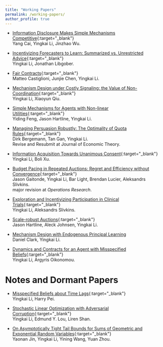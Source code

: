 ```yaml
---
title: "Working Papers"
permalink: /working-papers/
author_profile: true
---
```


* [Information Disclosure Makes Simple Mechanisms Competitive](https://arxiv.org/abs/2502.17809){:target="_blank"}  
Yang Cai, Yingkai Li, Jinzhao Wu.

* [Incentivizing Forecasters to Learn: Summarized vs. Unrestricted Advice](https://yingkai-li.github.io/files/drafts/Dynamic_Scoring.pdf){:target="_blank"}  
Yingkai Li, Jonathan Libgober.

* [Fair Contracts](https://arxiv.org/abs/2507.11214){:target="_blank"}  
Matteo Castiglioni, Junjie Chen, Yingkai Li.

* [Mechanism Design under Costly Signaling: the Value of Non-Coordination](https://yingkai-li.github.io/files/drafts/non-coordination.pdf){:target="_blank"}  
Yingkai Li, Xiaoyun Qiu.

* [Simple Mechanisms for Agents with Non-linear Utilities](https://yingkai-li.github.io/files/drafts/simple_non_linear.pdf){:target="_blank"}  
Yiding Feng, Jason Hartline, Yingkai Li.

* [Managing Persuasion Robustly: The Optimality of Quota Rules](https://arxiv.org/abs/2310.10024){:target="_blank"}  
Dirk Bergemann, Tan Gan, Yingkai Li.  
Revise and Resubmit at Journal of Economic Theory.

* [Information Acquisition Towards Unanimous Consent](https://arxiv.org/abs/2405.18521){:target="_blank"}  
Yingkai Li, Boli Xu.

* [Budget Pacing in Repeated Auctions: Regret and Efficiency without Convergence](https://arxiv.org/abs/2205.08674){:target="_blank"}  
Jason Gaitonde, Yingkai Li, Bar Light, Brendan Lucier, Aleksandrs Slivkins.  
major revision at *Operations Research*.

* [Exploration and Incentivizing Participation in Clinical Trials](https://arxiv.org/abs/2202.06191){:target="_blank"}  
Yingkai Li, Aleksandrs Slivkins. 

* [Scale-robust Auctions](https://yingkai-li.github.io/files/drafts/scale.pdf){:target="_blank"}  
Jason Hartline, Aleck Johnsen, Yingkai Li.

* [Mechanism Design with Endogenous Principal Learning](https://yingkai-li.github.io/files/drafts/principal_learning.pdf)  
Daniel Clark, Yingkai Li.  

* [Dynamics and Contracts for an Agent with Misspecified Beliefs](https://arxiv.org/abs/2405.20423){:target="_blank"}  
Yingkai Li, Argyris Oikonomou.


# Notes and Dormant Papers

* [Misspecified Beliefs about Time Lags](https://arxiv.org/abs/2012.07238){:target="_blank"}  
Yingkai Li, Harry Pei. 

* [Stochastic Linear Optimization with Adversarial Corruption](https://arxiv.org/abs/1909.02109){:target="_blank"}  
Yingkai Li, Edmund Y. Lou, Liren Shan.

* [On Asymptotically Tight Tail Bounds for Sums of Geometric and Exponential Random Variables](https://arxiv.org/abs/1902.02852){:target="_blank"}  
Yaonan Jin, Yingkai Li, Yining Wang, Yuan Zhou.
